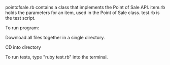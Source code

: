 pointofsale.rb contains a class that implements the Point of Sale API. 
item.rb holds the parameters for an item, used in the Point of Sale class. 
test.rb is the test script.

To run program:

Download all files together in a single directory.

CD into directory

To run tests, type "ruby test.rb" into the terminal. 



